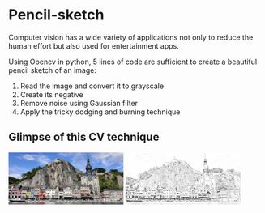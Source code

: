 # Pencil-sketch

Computer vision has a wide variety of applications not only to reduce the human effort but also used for entertainment apps.


Using Opencv in python, 5 lines of code are sufficient to create a beautiful pencil sketch of an image:

1. Read the image and convert it to grayscale
2. Create its negative
3. Remove noise using Gaussian filter
4. Apply the tricky dodging and burning technique

## Glimpse of this CV technique

<div style="float:left">
<div style="float:left"><img width="45%" src="https://github.com/Sudarshana2000/Pencil-sketch/blob/master/images/input/IMG1.jpg" />
<img width="45%" src="https://github.com/Sudarshana2000/Pencil-sketch/blob/master/images/output/IMG1.jpg" />
</div>
<br /><br />

